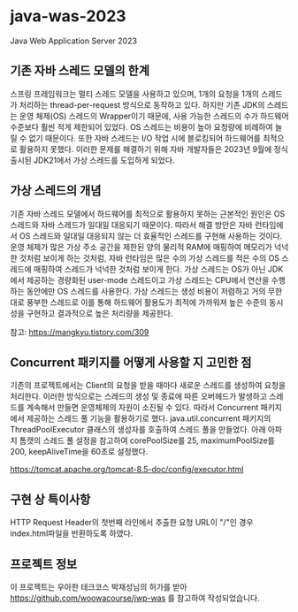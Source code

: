 # java-was-2023

Java Web Application Server 2023

## 기존 자바 스레드 모델의 한계

스프링 프레임워크는 멀티 스레드 모델을 사용하고 있으며, 1개의 요청을 1개의 스레드가 처리하는 thread-per-request 방식으로 동작하고 있다. 
하지만 기존 JDK의 스레드는 운영 체제(OS) 스레드의 Wrapper이기 때문에, 사용 가능한 스레드의 수가 하드웨어 수준보다 훨씬 적게 제한되어 있었다.
OS 스레드는 비용이 높아 요청량에 비례하여 늘릴 수 없기 때문이다.
또한 자바 스레드는 I/O 작업 시에 블로킹되어 하드웨어를 최적으로 활용하지 못했다.
이러한 문제를 해결하기 위해 자바 개발자들은 2023년 9월에 정식 출시된 JDK21에서 가상 스레드를 도입하게 되었다.

## 가상 스레드의 개념

기존 자바 스레드 모델에서 하드웨어를 최적으로 활용하지 못하는 근본적인 원인은 OS 스레드와 자바 스레드가 일대일 대응되기 때문이다.
따라서 해결 방안은 자바 런타임에서 OS 스레드와 일대일 대응되지 않는 더 효율적인 스레드를 구현해 사용하는 것이다.
운영 체제가 많은 가상 주소 공간을 제한된 양의 물리적 RAM에 매핑하여 메모리가 넉넉한 것처럼 보이게 하는 것처럼, 자바 런타임은 많은 수의 가상 스레드를 적은 수의 OS 스레드에 매핑하여 스레드가 넉넉한 것처럼 보이게 한다.
가상 스레드는 OS가 아닌 JDK에서 제공하는 경량화된 user-mode 스레드이고 가상 스레드는 CPU에서 연산을 수행하는 동안에만 OS 스레드를 사용한다.
가상 스레드는 생성 비용이 저렴하고 거의 무한대로 풍부한 스레드로 이를 통해 하드웨어 활용도가 최적에 가까워져 높은 수준의 동시성을 구현하고 결과적으로 높은 처리량을 제공한다.

참고: https://mangkyu.tistory.com/309

## Concurrent 패키지를 어떻게 사용할 지 고민한 점

기존의 프로젝트에서는 Client의 요청을 받을 때마다 새로운 스레드를 생성하여 요청을 처리한다.
이러한 방식으로는 스레드의 생성 및 종료에 따른 오버헤드가 발생하고 스레드를 계속해서 만들면 운영체제의 자원이 소진될 수 있다.
따라서 Concurrent 패키지에서 제공하는 스레드 풀 기능을 활용하기로 했다.
java.util.concurrent 패키지의 ThreadPoolExecutor 클래스의 생성자를 호출하여 스레드 풀을 만들었다.
아래 아파치 톰캣의 스레드 풀 설정을 참고하여 corePoolSize를 25, maximumPoolSize를 200, keepAliveTime을 60초로 설정했다.

https://tomcat.apache.org/tomcat-8.5-doc/config/executor.html

## 구현 상 특이사항

HTTP Request Header의 첫번째 라인에서 추출한 요청 URL이 "/"인 경우 index.html파일을 반환하도록 하였다.

## 프로젝트 정보 

이 프로젝트는 우아한 테크코스 박재성님의 허가를 받아 https://github.com/woowacourse/jwp-was 
를 참고하여 작성되었습니다.
